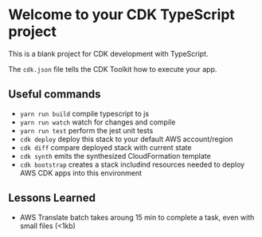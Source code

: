 # Welcome to your CDK TypeScript project

This is a blank project for CDK development with TypeScript.

The `cdk.json` file tells the CDK Toolkit how to execute your app.

## Useful commands

* `yarn run build`   compile typescript to js
* `yarn run watch`   watch for changes and compile
* `yarn run test`    perform the jest unit tests
* `cdk deploy`       deploy this stack to your default AWS account/region
* `cdk diff`         compare deployed stack with current state
* `cdk synth`        emits the synthesized CloudFormation template
* `cdk bootstrap`    creates a stack includind resources needed to deploy AWS CDK apps into this environment


## Lessons Learned

- AWS Translate batch takes aroung 15 min to complete a task, even with small files (<1kb)
